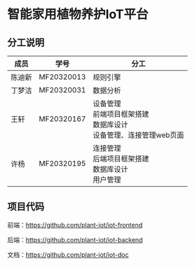 # 智能家用植物养护IoT平台

## 分工说明

| 成员   | 学号       | 分工                                                         |
| ------ | ---------- | ------------------------------------------------------------ |
| 陈迪新 | MF20320013 | 规则引擎                                                     |
| 丁梦洁 | MF20320031 | 数据分析                                                     |
| 王轩   | MF20320167 | 设备管理</br>前端项目框架搭建</br>数据库设计</br>设备管理、连接管理web页面 |
| 许杨   | MF20320195 | 连接管理</br>后端项目框架搭建</br>数据库设计</br>用户管理    |

## 项目代码

前端：<https://github.com/plant-iot/iot-frontend>

后端：<https://github.com/plant-iot/iot-backend>

文档：<https://github.com/plant-iot/iot-doc>